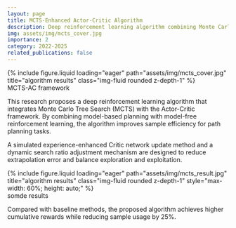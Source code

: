```yaml
---
layout: page
title: MCTS-Enhanced Actor-Critic Algorithm
description: Deep reinforcement learning algorithm combining Monte Carlo Tree Search with Actor-Critic framework (2024.7-2025.3)
img: assets/img/mcts_cover.jpg
importance: 2
category: 2022-2025
related_publications: false
---
```


<div class="row">
    <div class="col-sm mt-3 mt-md-0">
        {% include figure.liquid loading="eager" path="assets/img/mcts_cover.jpg" title="algorithm results" class="img-fluid rounded z-depth-1" %}
    </div>
</div>
<div class="caption">
    MCTS-AC framework
</div>

This research proposes a deep reinforcement learning algorithm that integrates Monte Carlo Tree Search (MCTS) with the Actor-Critic framework. By combining model-based planning with model-free reinforcement learning, the algorithm improves sample efficiency for path planning tasks.

A simulated experience-enhanced Critic network update method and a dynamic search ratio adjustment mechanism are designed to reduce extrapolation error and balance exploration and exploitation.

<div class="row">
    <div class="col-sm mt-3 mt-md-0">
        {% include figure.liquid loading="eager" path="assets/img/mcts_result.jpg" title="algorithm results" class="img-fluid rounded z-depth-1" style="max-width: 60%; height: auto;" %}
    </div>
</div>
<div class="caption">
    somde results
</div>

Compared with baseline methods, the proposed algorithm achieves higher cumulative rewards while reducing sample usage by 25%.
